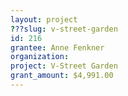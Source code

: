 ```yaml
---
layout: project 
???slug: v-street-garden
id: 216
grantee: Anne Fenkner
organization: 
project: V-Street Garden
grant_amount: $4,991.00 
---
```

